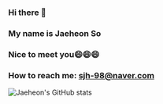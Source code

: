 ### Hi there 👋
### My name is Jaeheon So
### Nice to meet you😄😄😄
### How to reach me: sjh-98@naver.com
![Jaeheon's GitHub stats](https://github-readme-stats.vercel.app/api?username=Jaeheon-So&&show_icons=true)
<!--
**Jaeheon-So/Jaeheon-So** is a ✨ _special_ ✨ repository because its `README.md` (this file) appears on your GitHub profile.

Here are some ideas to get you started:

- 🔭 I’m currently working on ...
- 🌱 I’m currently learning ...
- 👯 I’m looking to collaborate on ...
- 🤔 I’m looking for help with ...
- 💬 Ask me about ...
- 📫 How to reach me: ...
- 😄 Pronouns: ...
- ⚡ Fun fact: ...
-->
